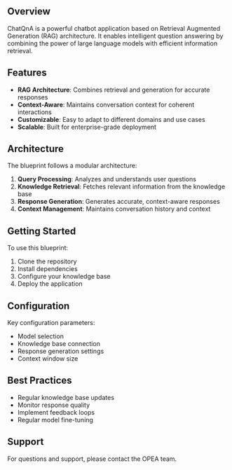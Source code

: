 ## Overview
ChatQnA is a powerful chatbot application based on Retrieval Augmented Generation (RAG) architecture. It enables intelligent question answering by combining the power of large language models with efficient information retrieval.

## Features
- **RAG Architecture**: Combines retrieval and generation for accurate responses
- **Context-Aware**: Maintains conversation context for coherent interactions
- **Customizable**: Easy to adapt to different domains and use cases
- **Scalable**: Built for enterprise-grade deployment

## Architecture
The blueprint follows a modular architecture:
1. **Query Processing**: Analyzes and understands user questions
2. **Knowledge Retrieval**: Fetches relevant information from the knowledge base
3. **Response Generation**: Generates accurate, context-aware responses
4. **Context Management**: Maintains conversation history and context

## Getting Started
To use this blueprint:
1. Clone the repository
2. Install dependencies
3. Configure your knowledge base
4. Deploy the application

## Configuration
Key configuration parameters:
- Model selection
- Knowledge base connection
- Response generation settings
- Context window size

## Best Practices
- Regular knowledge base updates
- Monitor response quality
- Implement feedback loops
- Regular model fine-tuning

## Support
For questions and support, please contact the OPEA team. 